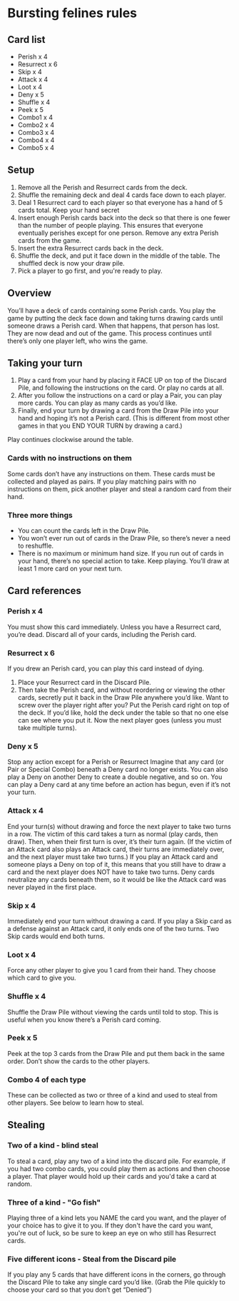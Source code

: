 # Bursting felines rules

## Card list

- Perish x 4
- Resurrect x 6
- Skip x 4
- Attack x 4
- Loot x 4
- Deny x 5
- Shuffle x 4
- Peek x 5
- Combo1 x 4
- Combo2 x 4
- Combo3 x 4
- Combo4 x 4
- Combo5 x 4

## Setup

1. Remove all the Perish and Resurrect cards from the deck.
2. Shuffle the remaining deck and deal 4 cards face down to each player.
3. Deal 1 Resurrect card to each player so that everyone has a hand of 5 cards total. Keep your hand secret
4. Insert enough Perish cards back into the deck so that there is one fewer than the number of people playing. This ensures that everyone eventually perishes except for one person. Remove any extra Perish cards from the game.
5. Insert the extra Resurrect cards back in the deck.
6. Shuffle the deck, and put it face down in the middle of the table. The shuffled deck is now your draw pile.
7. Pick a player to go first, and you're ready to play.

## Overview

You’ll have a deck of cards containing some Perish cards. You play the game by putting the deck face down and taking turns drawing cards until someone draws a Perish card.
When that happens, that person has lost. They are now dead and out of the game. This process continues until there’s only one player left, who wins the game.

## Taking your turn

1. Play a card from your hand by placing it FACE UP on top of the Discard Pile, and following the instructions on the card. Or play no cards at all.
2. After you follow the instructions on a card or play a Pair, you can play more cards. You can play as many cards as you’d like.
3. Finally, end your turn by drawing a card from the Draw Pile into your hand and hoping it’s not a Perish card.
(This is different from most other games in that you END YOUR TURN by drawing a card.)

Play continues clockwise around the table. 

### Cards with no instructions on them

Some cards don’t have any instructions on them. These cards must be collected and played as pairs. If you play matching pairs with no instructions on them, pick another player and steal a random card from their hand.

### Three more things

- You can count the cards left in the Draw Pile.
- You won’t ever run out of cards in the Draw Pile, so there’s never a need to reshuffle.
- There is no maximum or minimum hand size. If you run out of cards in your hand, there’s no special action to take. Keep playing. You’ll draw at least 1 more card on your next turn.

## Card references

### Perish x 4
You must show this card immediately. Unless you have a Resurrect card, you’re dead. Discard all of your cards, including the Perish card.

### Resurrect x 6
If you drew an Perish card, you can play this card instead of dying.
1. Place your Resurrect card in the Discard Pile.
2. Then take the Perish card, and without reordering or viewing the other cards, secretly put it back in the Draw Pile anywhere you’d like.
Want to screw over the player right after you? Put the Perish card right on top of the deck. If you’d like, hold the deck under the table so that no one else can see where you put it. Now the next player goes (unless you must take multiple turns).

### Deny x 5
Stop any action except for a Perish or Resurrect
Imagine that any card (or Pair or Special Combo) beneath a Deny card no longer exists.
You can also play a Deny on another Deny to create a double negative, and so on.
You can play a Deny card at any time before an action has begun, even if it’s not your turn.

### Attack x 4
End your turn(s) without drawing and force the next player to take two turns in a row. The victim of this card takes a turn as normal (play cards, then draw). Then, when their first turn is over, it’s their turn again.
(If the victim of an Attack card also plays an Attack card, their turns are immediately over, and the next player must take two turns.)
If you play an Attack card and someone plays a Deny on top of it, this means that you still have to draw a card and the next player does NOT have to take two turns.
Deny cards neutralize any cards beneath them, so it would be like the Attack card was never played in the first place.

### Skip x 4
Immediately end your turn without drawing a card.
If you play a Skip card as a defense against an Attack card, it only ends one of the two turns. Two Skip cards would end both turns.

### Loot x 4
Force any other player to give you 1 card from their hand. They choose which card to give you.

### Shuffle x 4
Shuffle the Draw Pile without viewing the cards until told to stop. This is useful when you know there’s a Perish card coming.

### Peek x 5
Peek at the top 3 cards from the Draw Pile and put them back in the same order. Don’t show the cards to the other players.

### Combo 4 of each type 
These can be collected as two or three of a kind and used to steal from other players. See below to learn how to steal.

## Stealing

### Two of a kind - blind steal 
To steal a card, play any two of a kind into the discard pile.
For example, if you had two combo cards, you could play them as actions and then choose a player. That player would hold up their cards and you'd take a card at random.

### Three of a kind - "Go fish" 
Playing three of a kind lets you NAME the card you want, and the player of your choice has to give it to you.
If they don't have the card you want, you're out of luck, so be sure to keep an eye on who still has Resurrect cards.

### Five different icons - Steal from the Discard pile 
If you play any 5 cards that have different icons in the corners, go through the Discard Pile to take any single card you’d like.
(Grab the Pile quickly to choose your card so that you don’t get “Denied”)